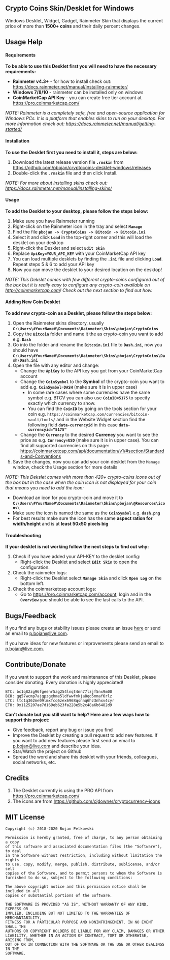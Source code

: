 ## Crypto Coins Skin/Desklet for Windows

Windows Desklet, Widget, Gadget, Rainmeter Skin that displays the current price of more than **1500+ coins** and their daily percent changes.

## Usage Help

#### Requirements

**To be able to use this Desklet first you will need to have the necessary requirements:**

* **Rainmeter v4.3+** - for how to install check out: https://docs.rainmeter.net/manual/installing-rainmeter/
* **Windows 7/8/10** - rainmeter can be installed only on windows
* **CoinMarketCap API Key** - you can create free tier account at https://pro.coinmarketcap.com/

*NOTE: Rainmeter is a completely safe, free and open-source application for Windows PCs. It is a platform that enables skins to run on your desktop. For more information check out: https://docs.rainmeter.net/manual/getting-started/*
    
#### Installation

**To use the Desklet first you need to install it, steps are below:**

1. Download the latest release version file **`.rmskin`** from https://github.com/pbojan/cryptocoins-desklet-windows/releases
2. Double-click the **`.rmskin`** file and then click Install.

*NOTE: For more about installing skins check out: https://docs.rainmeter.net/manual/installing-skins/*

#### Usage

**To add the Desklet to your desktop, please follow the steps below:**

1. Make sure you have Rainmeter running
2. Right-click on the Rainmeter icon in the tray and select **`Manage`**
3. Find the file **`pbojan -> CryptoCoins -> Bitcoin -> Bitcoin.ini`**
4. Select it and click **`Load`** in the top-right corner and this will load the desklet on your desktop
5. Right-click the Desklet and select **`Edit Skin`**
6. Replace **`ApiKey=YOUR_API_KEY`** with your CoinMarketCap API key
7. You can load multiple desklets by finding the **`.ini`** file and clicking **`Load`**. Repeat steps 5 & 6 to add your API key
8. Now you can move the desklet to your desired location on the desktop!

*NOTE: This Dekslet comes with few different crypto-coins configured out of the box but it is really easy to configure any crypto-coin available on http://coinmarketcap.com! Check out the next section to find out how.*

#### Adding New Coin Desklet

**To add new crypto-coin as a Desklet, please follow the steps below:**

1. Open the Rainmeter skins directory, usually **`C:\Users\#YourName#\Documents\Rainmeter\Skins\pbojan\CryptoCoins`**
2. Copy the **`Bitcoin`** folder and name it the as crypto-coin you want to add e.g. **`Dash`**
3. Go into the folder and rename the **`Bitcoin.ini`** file to **`Dash.ini`**, now you should have **`C:\Users\#YourName#\Documents\Rainmeter\Skins\pbojan\CryptoCoins\Dash\Dash.ini`**
4. Open the file with any editor and change:
	- Change the **`ApiKey`** to the API key you got from your CoinMarketCap account
    - Change the **`CoinSymbol`** to the **Symbol** of the crypto-coin you want to add e.g. **`CoinSymbol=DASH`** (make sure it is in upper case)
		- In some rare cases where some currencies have the same symbol e.g. BTCV you can also use **`CoinID=5175`** to specify exactly which currency to show. 
		- You can find the **`CoinID`** by going on the tools section for your coin e.g. `https://coinmarketcap.com/currencies/bitcoin-vault/tools/` and in the Website Widget section find the following field **`data-currencyid`** in this case **`data-currencyid="5175"`** 
    - Change the **`Currency`** to the desired **Currency** you want to see the price as e.g. **`Currency=USD`** (make sure it is in upper case). You can find all supported currencies on this page: https://coinmarketcap.com/api/documentation/v1/#section/Standards-and-Conventions
5. Save the changes, now you can add your coin desklet from the `Manage` window, check the Usage section for more details

*NOTE: This Dekslet comes with more than 420+ crypto-coins icons out of the box but in the case when the coin icon is not displayed for your coin that means you need to add the icon:*

- Download an icon for you crypto-coin and move it to **`C:\Users\#YourName#\Documents\Rainmeter\Skins\pbojan\@Resources\icons\`**
- Make sure the icon is named the same as the **`CoinSymbol`** e.g. **`dash.png`**
- For best results make sure the icon has the same **aspect ration for width/height** and is at **least 50x50 pixels big**

#### Troubleshooting

**If your desklet is not working follow the next steps to find out why:**

1. Check if you have added your API-KEY to the desklet config:
	* Right-click the Desklet and select **`Edit Skin`** to open the configuration.
1. Check the rainmeter logs:
	* Right-click the Desklet select **`Manage Skin`** and click **`Open Log`** on the bottom left.
1. Check the coinmarketcap account logs:
	* Go to https://pro.coinmarketcap.com/account, login and in the **`Overview`** you should be able to see the last calls to the API.

## Bugs/Feedback

If you find any bugs or stability issues please create an issue [here](https://github.com/pbojan/cryptocoins-desklet-windows/issues) or send an email to [p.bojan@live.com](mailto:p.bojan@live.com).

If you have ideas for new features or improvements please send an email to [p.bojan@live.com](mailto:p.bojan@live.com).

## Contribute/Donate

If you want to support the work and maintenance of this Desklet, please consider donating. Every donation is highly appreciated!

```
BTC: bc1q82zg96fgeenr5ag254lnqt4nn77lzjf5nx9m00
BCH: qq57wcmp7ajgpzgxhme5ldfwwfmkja8qd5mmaf6rlz
LTC: ltc1q362me09lmxfcq6zex6968qsnnq6hz3nhxv4cyr
ETH: 0x1125207ae7d169eb623fa228e5b2c48a6b6482d9
```

**Can't donate but you still want to help? Here are a few ways how to support this project:**
* Give feedback, report any bug or issue you find
* Improve the Desklet by creating a pull request to add new features. If you want to add new features please first send an email to [p.bojan@live.com](mailto:p.bojan@live.com) and describe your idea.
* Star/Watch the project on Github
* Spread the word and share this desklet with your friends, colleagues, social networks, etc. 

## Credits

1. The Desklet currently is using the PRO API from https://pro.coinmarketcap.com/
2. The icons are from https://github.com/cjdowner/cryptocurrency-icons

## MIT License

```
Copyright (c) 2018-2020 Bojan Petkovski

Permission is hereby granted, free of charge, to any person obtaining a copy
of this software and associated documentation files (the "Software"), to deal
in the Software without restriction, including without limitation the rights
to use, copy, modify, merge, publish, distribute, sublicense, and/or sell
copies of the Software, and to permit persons to whom the Software is
furnished to do so, subject to the following conditions:

The above copyright notice and this permission notice shall be included in all
copies or substantial portions of the Software.

THE SOFTWARE IS PROVIDED "AS IS", WITHOUT WARRANTY OF ANY KIND, EXPRESS OR
IMPLIED, INCLUDING BUT NOT LIMITED TO THE WARRANTIES OF MERCHANTABILITY,
FITNESS FOR A PARTICULAR PURPOSE AND NONINFRINGEMENT. IN NO EVENT SHALL THE
AUTHORS OR COPYRIGHT HOLDERS BE LIABLE FOR ANY CLAIM, DAMAGES OR OTHER
LIABILITY, WHETHER IN AN ACTION OF CONTRACT, TORT OR OTHERWISE, ARISING FROM,
OUT OF OR IN CONNECTION WITH THE SOFTWARE OR THE USE OR OTHER DEALINGS IN THE
SOFTWARE.
```
